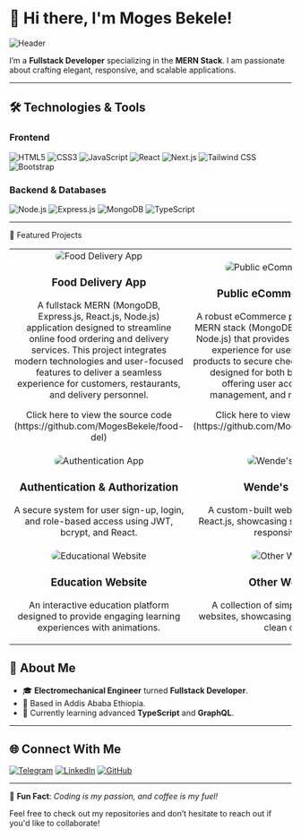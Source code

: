 # 👋 Hi there, I'm Moges Bekele!

![Header](https://via.placeholder.com/1200x400?text=Welcome+to+My+GitHub+Profile)

I’m a **Fullstack Developer** specializing in the **MERN Stack**. I am passionate about crafting elegant, responsive, and scalable applications.

---

## 🛠️ Technologies & Tools
### Frontend
![HTML5](https://img.shields.io/badge/HTML5-E34F26?style=for-the-badge&logo=html5&logoColor=white)
![CSS3](https://img.shields.io/badge/CSS3-1572B6?style=for-the-badge&logo=css3&logoColor=white)
![JavaScript](https://img.shields.io/badge/JavaScript-F7DF1E?style=for-the-badge&logo=javascript&logoColor=black)
![React](https://img.shields.io/badge/React-61DAFB?style=for-the-badge&logo=react&logoColor=black)
![Next.js](https://img.shields.io/badge/Next.js-000000?style=for-the-badge&logo=next.js&logoColor=white)
![Tailwind CSS](https://img.shields.io/badge/TailwindCSS-06B6D4?style=for-the-badge&logo=tailwindcss&logoColor=white)
![Bootstrap](https://img.shields.io/badge/Bootstrap-7952B3?style=for-the-badge&logo=bootstrap&logoColor=white)

### Backend & Databases
![Node.js](https://img.shields.io/badge/Node.js-339933?style=for-the-badge&logo=node.js&logoColor=white)
![Express.js](https://img.shields.io/badge/Express.js-404D59?style=for-the-badge)
![MongoDB](https://img.shields.io/badge/MongoDB-47A248?style=for-the-badge&logo=mongodb&logoColor=white)
![TypeScript](https://img.shields.io/badge/TypeScript-3178C6?style=for-the-badge&logo=typescript&logoColor=white)

---

🚀 Featured Projects
<div align="center"> <table> <tr> <td align="center"> <img src="https://via.placeholder.com/300x200?text=Food+Delivery+App" alt="Food Delivery App" style="border-radius: 10px;" /> <h3>Food Delivery App</h3> <p>A fullstack MERN (MongoDB, Express.js, React.js, Node.js) application designed to streamline online food ordering and delivery services. This project integrates modern technologies and user-focused features to deliver a seamless experience for customers, restaurants, and delivery personnel. 
 <p> Click here to view the source code (https://github.com/MogesBekele/food-del)</p>
</p> </td> <td align="center"> <img src="https://via.placeholder.com/300x200?text=Public+eCommerce+Platform" alt="Public eCommerce Platform" style="border-radius: 10px;" /> <h3>Public eCommerce Platform</h3> <p> A robust eCommerce platform built with the MERN stack (MongoDB, Express.js, React.js, Node.js) that provides a seamless shopping experience for users, from browsing products to secure checkout. This platform is designed for both buyers and sellers, offering user accounts, product management, and real-time updates. 
  <p>Click here to view the source code (https://github.com/MogesBekele/Ecomerce)</p>
</p> </td> </tr> <tr> <td align="center"> <img src="https://via.placeholder.com/300x200?text=Authentication+App" alt="Authentication App" style="border-radius: 10px;" /> <h3>Authentication & Authorization</h3> <p> A secure system for user sign-up, login, and role-based access using JWT, bcrypt, and React. </p> </td> <td align="center"> <img src="https://via.placeholder.com/300x200?text=Wende's+Website" alt="Wende's Website" style="border-radius: 10px;" /> <h3>Wende's Website</h3> <p> A custom-built website designed with React.js, showcasing sleek animations and responsiveness. </p> </td> </tr> <tr> <td align="center"> <img src="https://via.placeholder.com/300x200?text=Educational+Website" alt="Educational Website" style="border-radius: 10px;" /> <h3>Education Website</h3> <p> An interactive education platform designed to provide engaging learning experiences with animations. </p> </td> <td align="center"> <img src="https://via.placeholder.com/300x200?text=Other+Websites" alt="Other Websites" style="border-radius: 10px;" /> <h3>Other Websites</h3> <p> A collection of simple and functional websites, showcasing creative layouts and clean code. </p> </td> </tr> </table> </div>

## 🌱 About Me
- 🎓 **Electromechanical Engineer** turned **Fullstack Developer**.
- 📍 Based in Addis Ababa Ethiopia.
- 🧠 Currently learning advanced **TypeScript** and **GraphQL**.

---

## 🌐 Connect With Me
[![Telegram](https://img.shields.io/badge/Telegram-26A5E4?style=for-the-badge&logo=telegram&logoColor=white)](https://t.me/moges868)
[![LinkedIn](https://img.shields.io/badge/LinkedIn-0A66C2?style=for-the-badge&logo=linkedin&logoColor=white)](#)
[![GitHub](https://img.shields.io/badge/GitHub-181717?style=for-the-badge&logo=github&logoColor=white)](https://github.com/mogesbekele)

---

📌 **Fun Fact**: *Coding is my passion, and coffee is my fuel!*

Feel free to check out my repositories and don’t hesitate to reach out if you'd like to collaborate!
